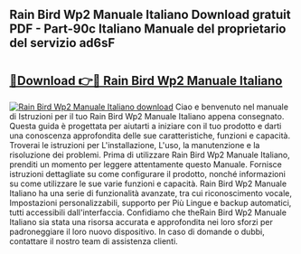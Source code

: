 ## Rain Bird Wp2 Manuale Italiano Download gratuit PDF - Part-90c Italiano Manuale del proprietario del servizio ad6sF

# <h2><a href="http://dfbpmz.blite.top/?on=Rain+Bird+Wp2+Manuale+Italiano">🔗Download 👉🔴 Rain Bird Wp2 Manuale Italiano</a></h2>

[![Rain Bird Wp2 Manuale Italiano download](https://i.imgur.com/lujVjoI.png)](http://dfbpmz.blite.top/?on=Rain+Bird+Wp2+Manuale+Italiano)
Ciao e benvenuto nel manuale di Istruzioni per il tuo Rain Bird Wp2 Manuale Italiano appena consegnato. Questa guida è progettata per aiutarti a iniziare con il tuo prodotto e darti una conoscenza approfondita delle sue caratteristiche, funzioni e capacità. Troverai le istruzioni per L'installazione, L'uso, la manutenzione e la risoluzione dei problemi. Prima di utilizzare Rain Bird Wp2 Manuale Italiano, prenditi un momento per leggere attentamente questo Manuale. Fornisce istruzioni dettagliate su come configurare il prodotto, nonché informazioni su come utilizzare le sue varie funzioni e capacità. Rain Bird Wp2 Manuale Italiano ha una serie di funzionalità avanzate, tra cui riconoscimento vocale, Impostazioni personalizzabili, supporto per Più Lingue e backup automatici, tutti accessibili dall'interfaccia. Confidiamo che theRain Bird Wp2 Manuale Italiano sia stata una risorsa accurata e approfondita nei loro sforzi per padroneggiare il loro nuovo dispositivo. In caso di domande o dubbi, contattare il nostro team di assistenza clienti.
